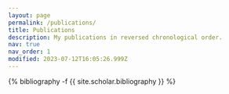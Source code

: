 ```yaml
---
layout: page
permalink: /publications/
title: Publications
description: My publications in reversed chronological order.
nav: true
nav_order: 1
modified: 2023-07-12T16:05:26.999Z
---
```

<!-- _pages/publications.md -->
<div class="publications">

{% bibliography -f {{ site.scholar.bibliography }} %}

</div>
